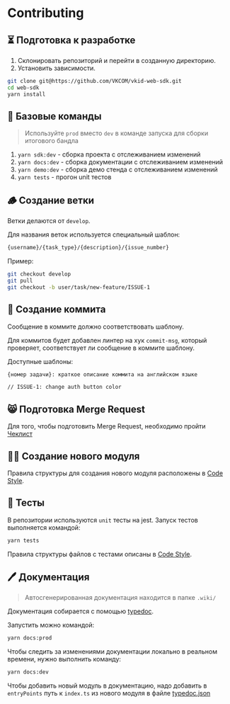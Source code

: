 # Contributing

## ⏳ Подготовка к разработке

1. Склонировать репозиторий и перейти в созданную директорию.
2. Установить зависимости.

```bash
git clone git@https://github.com/VKCOM/vkid-web-sdk.git
cd web-sdk
yarn install
```

## 🐶 Базовые команды

> Используйте `prod` вместо `dev` в команде запуска для сборки итогового бандла

1. `yarn sdk:dev` - сборка проекта с отслеживанием изменений
2. `yarn docs:dev` - сборка документации с отслеживанием изменений
3. `yarn demo:dev` - сборка демо стенда с отслеживанием изменений
4. `yarn tests` - прогон unit тестов

## 🪵 Создание ветки

Ветки делаются от `develop`.

Для названия веток используется специальный шаблон:

```bash
{username}/{task_type}/{description}/{issue_number}
```

Пример:

```bash
git checkout develop
git pull
git checkout -b user/task/new-feature/ISSUE-1
```

## 📝 Создание коммита

Сообщение в коммите должно соответствовать шаблону. 

Для коммитов будет добавлен линтер на хук `commit-msg`, который проверяет, соответствует ли сообщение в коммите шаблону.

Доступные шаблоны:

```bash
{номер задачи}: краткое описание коммита на английском языке

// ISSUE-1: change auth button color
```

## 😸 Подготовка Merge Request

Для того, чтобы подготовить Merge Request, необходимо пройти [Чеклист](.gitlab/merge_request_templates/Default.md)

## 👨‍🍳 Создание нового модуля

Правила структуры для создания нового модуля расположены в [Code Style](./CODE_STYLE.md).

## 🐛 Тесты

В репозитории используются `unit` тесты на jest.
Запуск тестов выполняется командой:

```bash
yarn tests
```

Правила структуры файлов с тестами описаны в  [Code Style](./CODE_STYLE.md).

## 🖊️ Документация

> Автосгенерированная документация находится в папке `.wiki/`

Документация собирается с помощью [typedoc](https://typedoc.org/).

Запустить можно командой:

```bash
yarn docs:prod
```

Чтобы следить за изменениями документации локально в реальном времени, нужно выполнить команду:

```bash
yarn docs:dev
```

Чтобы добавить новый модуль в документацию, надо добавить в `entryPoints` путь к `index.ts` из нового модуля в файле [typedoc.json](./typedoc.json)
